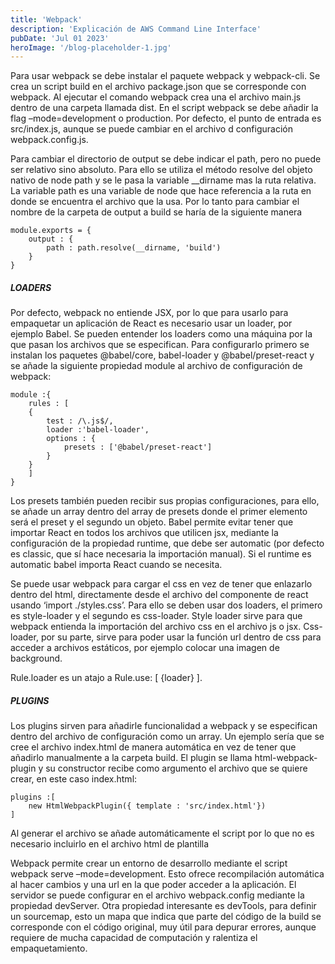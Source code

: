 ```yaml
---
title: 'Webpack'
description: 'Explicación de AWS Command Line Interface'
pubDate: 'Jul 01 2023'
heroImage: '/blog-placeholder-1.jpg'
---
```


Para usar webpack se debe instalar el paquete webpack y webpack-cli. Se crea un script build en el archivo package.json que se corresponde con webpack. Al ejecutar el comando webpack crea una el archivo main.js dentro de una carpeta llamada dist. En el script webpack se debe añadir la flag –mode=development o production. Por defecto, el punto de entrada es src/index.js, aunque se puede cambiar en el archivo d configuración webpack.config.js.

Para cambiar el directorio de output se debe indicar el path, pero no puede ser relativo sino absoluto. Para ello se utiliza el método resolve del objeto nativo de node path y se le pasa la variable __dirname mas la ruta relativa. La variable path es una variable de node que hace referencia a la ruta en donde se encuentra el archivo que la usa. Por lo tanto para cambiar el nombre de la carpeta de output a build se haría de la siguiente manera

```
module.exports = {
    output : {
        path : path.resolve(__dirname, 'build')
    }
}
```

##### LOADERS
Por defecto, webpack no entiende JSX, por lo que para usarlo para empaquetar un aplicación de React es necesario usar un loader, por ejemplo Babel. Se pueden entender los loaders como una máquina por la que pasan los archivos que se especifican. Para configurarlo primero se instalan los paquetes @babel/core, babel-loader y @babel/preset-react y se añade la siguiente propiedad module al archivo de configuración de webpack:

```
module :{
    rules : [
    {
        test : /\.js$/,
        loader :'babel-loader',
        options : {
            presets : ['@babel/preset-react']
        } 
    }
    ]
}
```

Los presets también pueden recibir sus propias configuraciones, para ello, se añade un array dentro del array de presets donde el primer elemento será el preset y el segundo un objeto. Babel permite evitar tener que importar React en todos los archivos que utilicen jsx, mediante la configuración de la propiedad runtime, que debe ser automatic (por defecto es classic, que sí hace necesaria la importación manual). Si el runtime es automatic babel importa React cuando se necesita.

Se puede usar webpack para cargar el css en vez de tener que enlazarlo dentro del html, directamente desde el archivo del componente de react usando ‘import ./styles.css’. Para ello se deben usar dos loaders, el primero es style-loader y el segundo es css-loader. Style loader sirve para que webpack entienda la importación del archivo css en el archivo js o jsx. Css-loader, por su parte, sirve para poder usar la función url dentro de css para acceder a archivos estáticos, por ejemplo colocar una imagen de background.

Rule.loader es un atajo a Rule.use: [ {loader} ].

##### PLUGINS
Los plugins sirven para añadirle funcionalidad a webpack y se especifican dentro del archivo de configuración como un array. Un ejemplo sería que se cree el archivo index.html de manera automática en vez de tener que añadirlo manualmente a la carpeta build. El plugin se llama html-webpack-plugin y su constructor recibe como argumento el archivo que se quiere crear, en este caso index.html:

```
plugins :[
    new HtmlWebpackPlugin({ template : 'src/index.html'})
]      
```

Al generar el archivo se añade automáticamente el script por lo que no es necesario incluirlo en el archivo html de plantilla

Webpack permite crear un entorno de desarrollo mediante el script webpack serve –mode=development. Esto ofrece recompilación automática al hacer cambios y una url en la que poder acceder a la aplicación. El servidor se puede configurar en el archivo webpack.config mediante la propiedad devServer. Otra propiedad interesante es devTools, para definir un sourcemap, esto un mapa que indica que parte del código de la build se corresponde con el código original, muy útil para depurar errores, aunque requiere de mucha capacidad de computación y ralentiza el empaquetamiento.